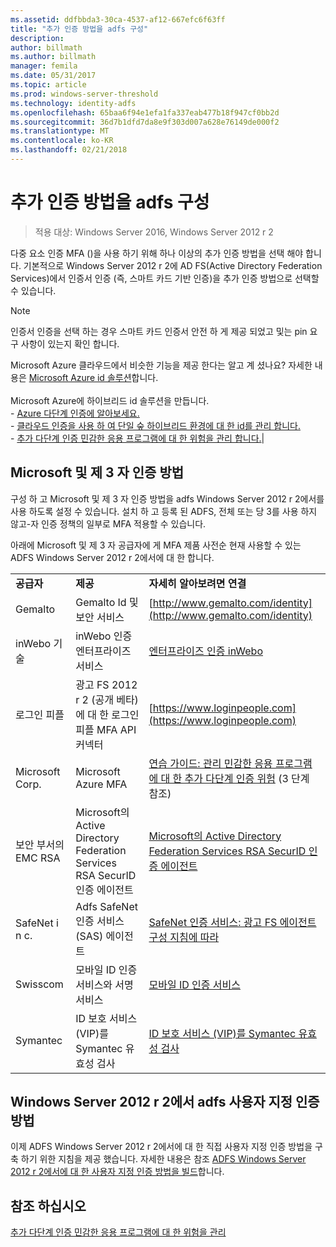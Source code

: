 ```yaml
---
ms.assetid: ddfbbda3-30ca-4537-af12-667efc6f63ff
title: "추가 인증 방법을 adfs 구성"
description: 
author: billmath
ms.author: billmath
manager: femila
ms.date: 05/31/2017
ms.topic: article
ms.prod: windows-server-threshold
ms.technology: identity-adfs
ms.openlocfilehash: 65baa6f94e1efa1fa337eab477b18f947cf0bb2d
ms.sourcegitcommit: 36d7b1dfd7da8e9f303d007a628e76149de000f2
ms.translationtype: MT
ms.contentlocale: ko-KR
ms.lasthandoff: 02/21/2018
---
```

# <a name="configure-additional-authentication-methods-for-ad-fs"></a>추가 인증 방법을 adfs 구성

>적용 대상: Windows Server 2016, Windows Server 2012 r 2

다중 요소 인증 MFA ()을 사용 하기 위해 하나 이상의 추가 인증 방법을 선택 해야 합니다. 기본적으로 Windows Server 2012 r 2에 AD FS(Active Directory Federation Services)에서 인증서 인증 (즉, 스마트 카드 기반 인증)을 추가 인증 방법으로 선택할 수 있습니다.

> [!NOTE]
> 인증서 인증을 선택 하는 경우 스마트 카드 인증서 안전 하 게 제공 되었고 및는 pin 요구 사항이 있는지 확인 합니다.

Microsoft Azure 클라우드에서 비슷한 기능을 제공 한다는 알고 계 셨나요? 자세한 내용은 [Microsoft Azure id 솔루션](http://aka.ms/m2w274)합니다.<br /><br />Microsoft Azure에 하이브리드 id 솔루션을 만듭니다.<br /> - [Azure 다단계 인증에 알아보세요.](http://aka.ms/ey6o9r)<br /> - [클라우드 인증을 사용 하 여 단일 숲 하이브리드 환경에 대 한 id를 관리 합니다.](http://aka.ms/g1jat8)<br /> - [추가 다단계 인증 민감한 응용 프로그램에 대 한 위험을 관리 합니다.](http://aka.ms/kt1bbm)|

## <a name="microsoft-and-third-party-additional-authentication-methods"></a>Microsoft 및 제 3 자 인증 방법
구성 하 고 Microsoft 및 제 3 자 인증 방법을 adfs Windows Server 2012 r 2에서를 사용 하도록 설정 수 있습니다. 설치 하 고 등록 된 ADFS, 전체 또는 당 3를 사용 하지 않고-자 인증 정책의 일부로 MFA 적용할 수 있습니다.

아래에 Microsoft 및 제 3 자 공급자에 게 MFA 제품 사전순 현재 사용할 수 있는 ADFS Windows Server 2012 r 2에서에 대 한 합니다.

||||
|-|-|-|
|**공급자**|**제공**|**자세히 알아보려면 연결**|
|Gemalto|Gemalto Id 및 보안 서비스|[http://www.gemalto.com/identity](http://www.gemalto.com/identity)|
|inWebo 기술|inWebo 인증 엔터프라이즈 서비스|[엔터프라이즈 인증 inWebo](http://www.inwebo.com)|
|로그인 피플|광고 FS 2012 r 2 (공개 베타)에 대 한 로그인 피플 MFA API 커넥터|[https://www.loginpeople.com](https://www.loginpeople.com)|
|Microsoft Corp.|Microsoft Azure MFA|[연습 가이드: 관리 민감한 응용 프로그램에 대 한 추가 다단계 인증 위험](https://technet.microsoft.com/library/dn280946.aspx) (3 단계 참조)|
|보안 부서의 EMC RSA|Microsoft의 Active Directory Federation Services RSA SecurID 인증 에이전트|[Microsoft의 Active Directory Federation Services RSA SecurID 인증 에이전트](http://www.emc.com/security/rsa-securid/rsa-authentication-agents/microsoft-ad-fs.htm)|
|SafeNet i n c.|Adfs SafeNet 인증 서비스 (SAS) 에이전트|[SafeNet 인증 서비스: 광고 FS 에이전트 구성 지침에 따라](http://www.safenet-inc.com/resources/integration-guide/data-protection/Safenet_Authentication_Service/SafeNet_Authentication_Service__AD_FS_Agent_Configuration_Guide/?langtype=1033)|
|Swisscom|모바일 ID 인증 서비스와 서명 서비스|[모바일 ID 인증 서비스](http://swisscom.ch/mid)|
|Symantec|ID 보호 서비스 (VIP)를 Symantec 유효성 검사|[ID 보호 서비스 (VIP)를 Symantec 유효성 검사](http://www.symantec.com/vip-authentication-service)|

## <a name="custom-authentication-method-for-ad-fs-in-windows-server-2012-r2"></a>Windows Server 2012 r 2에서 adfs 사용자 지정 인증 방법
이제 ADFS Windows Server 2012 r 2에서에 대 한 직접 사용자 지정 인증 방법을 구축 하기 위한 지침을 제공 했습니다. 자세한 내용은 참조 [ADFS Windows Server 2012 r 2에서에 대 한 사용자 지정 인증 방법을 빌드](https://go.microsoft.com/fwlink/?LinkID=511980)합니다.

## <a name="see-also"></a>참조 하십시오
[추가 다단계 인증 민감한 응용 프로그램에 대 한 위험을 관리](Manage-Risk-with-Additional-Multi-Factor-Authentication-for-Sensitive-Applications.md)


